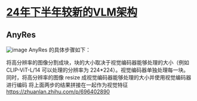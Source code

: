 
# [24年下半年较新的VLM架构](https://zhuanlan.zhihu.com/p/11503653276)

## AnyRes 
![image](https://github.com/user-attachments/assets/f4aa3c55-58ad-4cc4-96b1-1b35045e2ad1)
AnyRes 的具体步骤如下：

将高分辨率的图像分割成块，块的大小取决于视觉编码器能够处理的大小（例如 CLIP-ViT-L/14 可以处理的分辨率为 224*224）。视觉编码器单独处理每一块。
同时，将高分辨率的图像 resize 成视觉编码器能够处理的大小并使用视觉编码器进行编码
将上面两步的结果拼接在一起作为视觉特征
https://zhuanlan.zhihu.com/p/696402890

